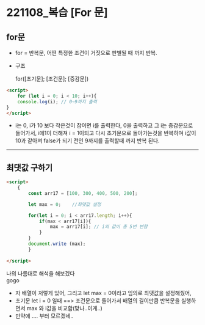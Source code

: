 # 221108_복습 [For 문]

## for문
- for = 반복문, 어떤 특정한 조건이 거짓으로 판별될 때 까지 반복.
- 구조

    for([초기문]; [조건문]; [증감문])

```html
<script>
    for (let i = 0; i < 10; i++){
    console.log(i); // 0~9까지 출력
}
</script>
```
- i는 0, i가 10 보다 작은것이 참이면 i를 출력한다, 0을 출력하고 그 i는 증감문으로 들어가서, i에1이 더해져 i = 1이되고 다시 초기문으로 돌아가는것을 반복하며 i값이 10과 같아져 false가 되기 전인 9까지를 출력할때 까지 반복 된다.
---
## 최댓값 구하기
```html
<script>
    {
        const arr17 = [100, 300, 400, 500, 200];

        let max = 0;    //최댓값 설정

        for(let i = 0; i < arr17.length; i++){
            if(max < arr17[i]){
                max = arr17[i]; // i의 값이 총 5번 변함
            }
        } 
        document.write (max);
        }
        
</script>
```
나의 나름대로 해석을 해보겠다   
gogo   
- 자 배열이 저렇게 있어, 그리고 let max = 0이라고 임의로 최댓값을 설정해줬어, 
- 초기문 let i = 0 일때 ==> 조건문으로 들어가서 배열의 길이만큼 반복문을 실행하면서 max 와 i값을 비교함(맞나..이게..)
- 만약에 .... 부터 모르겠네..